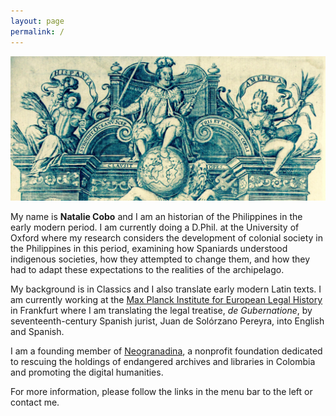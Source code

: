 ```yaml
---
layout: page
permalink: /
---
```


![De gubernatione](/img/BCM_1476_toma_0003.jpg)

<div class="column">
My name is <b>Natalie Cobo</b> and I am an historian of the Philippines in the early modern period. I am currently doing a D.Phil. at the University of Oxford where my research considers the development of colonial society in the Philippines in this period, examining how Spaniards understood indigenous societies, how they attempted to change them, and how they had to adapt these expectations to the realities of the archipelago.

 <p>My background is in Classics and I also translate early modern Latin texts. I am currently working at the <a href="https://www.rg.mpg.de/research/translating-solorzano">Max Planck Institute for European Legal History</a> in Frankfurt where I am translating the legal treatise, <i>de Gubernatione</i>, by seventeenth-century Spanish jurist, Juan de Solórzano Pereyra, into English and Spanish.</p>

<p>I am a founding member of <a href="https://neogranadina.org">Neogranadina</a>, a nonprofit foundation dedicated to rescuing the holdings of endangered archives and libraries in Colombia and promoting the digital humanities.</p>

 <p>For more information, please follow the links in the menu bar to the left or contact me.</p>
</div>
